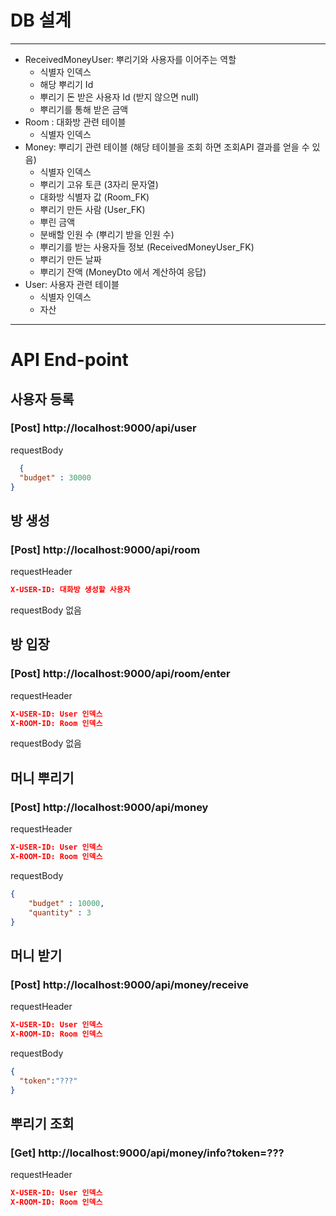 # DB 설계
----
* ReceivedMoneyUser: 뿌리기와 사용자를 이어주는 역할
  * 식별자 인덱스
  * 해당 뿌리기 Id
  * 뿌리기 돈 받은 사용자 Id (받지 않으면 null)
  * 뿌리기를 통해 받은 금액
* Room : 대화방 관련 테이블
  * 식별자 인덱스
* Money: 뿌리기 관련 테이블 (해당 테이블을 조회 하면 조회API 결과를 얻을 수 있음)
  * 식별자 인덱스
  * 뿌리기 고유 토큰 (3자리 문자열)
  * 대화방 식별자 값 (Room_FK)
  * 뿌리기 만든 사람 (User_FK)
  * 뿌린 금액
  * 분배할 인원 수 (뿌리기 받을 인원 수)
  * 뿌리기를 받는 사용자들 정보 (ReceivedMoneyUser_FK)
  * 뿌리기 만든 날짜
  * 뿌리기 잔액 (MoneyDto 에서 계산하여 응답) 
* User: 사용자 관련 테이블
  * 식별자 인덱스
  * 자산
---
# API End-point
## 사용자 등록
### [Post] http://localhost:9000/api/user
requestBody
```json
  {
  "budget" : 30000
}
```
## 방 생성
### [Post] http://localhost:9000/api/room
requestHeader
```json
X-USER-ID: 대화방 생성할 사용자
```
requestBody 없음

## 방 입장
### [Post] http://localhost:9000/api/room/enter
requestHeader
```json
X-USER-ID: User 인덱스
X-ROOM-ID: Room 인덱스
```
requestBody 없음

## 머니 뿌리기
### [Post] http://localhost:9000/api/money
requestHeader
```json
X-USER-ID: User 인덱스
X-ROOM-ID: Room 인덱스
```
requestBody
```json
{
    "budget" : 10000, 
    "quantity" : 3  
}
```
## 머니 받기
### [Post] http://localhost:9000/api/money/receive
requestHeader
```json
X-USER-ID: User 인덱스
X-ROOM-ID: Room 인덱스
```
requestBody
```json
{
  "token":"???"
}
```
## 뿌리기 조회
### [Get] http://localhost:9000/api/money/info?token=???
requestHeader
```json
X-USER-ID: User 인덱스
X-ROOM-ID: Room 인덱스
```

